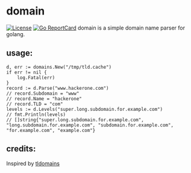 # domain
[![License](https://img.shields.io/badge/license-MIT-_red.svg)](https://opensource.org/licenses/MIT)
[![Go ReportCard](https://goreportcard.com/badge/github.com/lynxsecurity/domain)](https://goreportcard.com/report/github.com/lynxsecurity/domain)
domain is a simple domain name parser for golang. 

## usage:

```golang
d, err := domains.New("/tmp/tld.cache")
if err != nil {
	log.Fatal(err)
}
record := d.Parse("www.hackerone.com")
// record.Subdomain = "www"
// record.Name = "hackerone"
// record.TLD = "com"
levels := d.Levels("super.long.subdomain.for.example.com")
// fmt.Println(levels)
// []string{"super.long.subdomain.for.example.com", "long.subdomain.for.example.com", "subdomain.for.example.com", "for.example.com", "example.com"}
```

## credits:
Inspired by [tldomains](https://github.com/jakewarren/tldomains)
